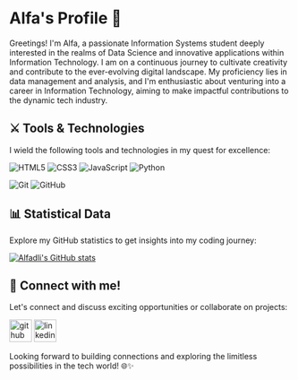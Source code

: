 # Alfa's Profile 🚀

Greetings! I'm Alfa, a passionate Information Systems student deeply interested in the realms of Data Science and innovative applications within Information Technology. I am on a continuous journey to cultivate creativity and contribute to the ever-evolving digital landscape. My proficiency lies in data management and analysis, and I'm enthusiastic about venturing into a career in Information Technology, aiming to make impactful contributions to the dynamic tech industry.

## ⚔ Tools & Technologies
I wield the following tools and technologies in my quest for excellence:

![HTML5](https://img.shields.io/badge/-HTML5-000000?style=flat&logo=html5)
![CSS3](https://img.shields.io/badge/-CSS3-000000?style=flat&logo=css3)
![JavaScript](https://img.shields.io/badge/-JavaScript-000000?style=flat&logo=javascript)
![Python](https://img.shields.io/badge/-Python-000000?style=flat&logo=python)

![Git](https://img.shields.io/badge/-Git-222222?style=flat&logo=git&logoColor=F05032)
![GitHub](https://img.shields.io/badge/-GitHub-222222?style=flat&logo=github&logoColor=181717)

## 📊 Statistical Data
Explore my GitHub statistics to get insights into my coding journey:

[![Alfadli's GitHub stats](https://github-readme-stats.vercel.app/api?username=AlfadliRPutra)](https://github.com/AlfadliRPutra/github-readme-stats)

## 📨 Connect with me!
Let's connect and discuss exciting opportunities or collaborate on projects:

[<img src='https://cdn.jsdelivr.net/npm/simple-icons@3.0.1/icons/github.svg' alt='github' height='40'>](https://github.com/AlfadliRPutra)  [<img src='https://cdn.jsdelivr.net/npm/simple-icons@3.0.1/icons/linkedin.svg' alt='linkedin' height='40'>](https://www.linkedin.com/in/alfadlirputra/)  

Looking forward to building connections and exploring the limitless possibilities in the tech world! 🌐✨
